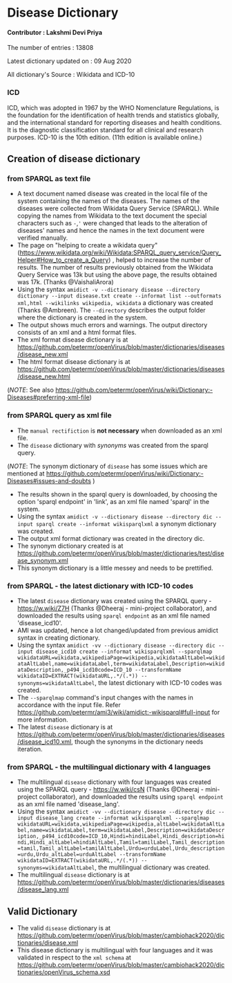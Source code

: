 # Disease Dictionary

#### Contributor : Lakshmi Devi Priya

The number of entries : 13808

Latest dictionary updated on : 09 Aug 2020

All dictionary's Source : Wikidata and ICD-10 
### ICD
ICD, which was adopted in 1967 by the WHO Nomenclature Regulations, is the foundation for the identification of health trends and statistics globally, and the international standard for reporting diseases and health conditions. It is the diagnostic classification standard for all clinical and research purposes. ICD-10 is the 10th edition. (11th edition is available online.)
## Creation of disease dictionary
### from SPARQL as text file
* A text document named disease was created in the local file of the system containing the names of the diseases. The names of the diseases were collected from Wikidata Query Service (SPARQL). While copying the names from Wikidata to the text document the special characters such as `-`,`'` were changed that leads to the alteration of diseases' names and hence the names in the text document were verified manually.
* The page on "helping to create a wikidata query" (https://www.wikidata.org/wiki/Wikidata:SPARQL_query_service/Query_Helper#How_to_create_a_Query) , helped to increase the number of results. The number of results previously obtained from the Wikidata Query Service was 13k but using the above page, the results obtained was 17k. (Thanks @VaishaliArora)
* Using the syntax `amidict -v --dictionary disease --directory dictionary --input disease.txt create --informat list --outformats xml,html --wikilinks wikipedia, wikidata` a dictionary was created (Thanks @Ambreen). The `--directory` describes the output folder where the dictionary is created in the system.
* The output shows much errors and warnings. The output directory consists of an xml and a html format files.
* The xml format disease dictionary is at https://github.com/petermr/openVirus/blob/master/dictionaries/diseases/disease_new.xml
* The html format disease dictionary is at https://github.com/petermr/openVirus/blob/master/dictionaries/diseases/disease_new.html

(_NOTE_: See also https://github.com/petermr/openVirus/wiki/Dictionary:-Diseases#preferring-xml-file)
### from SPARQL query as xml file
* The `manual rectifiction` is **not necessary** when downloaded as an xml file.
* The `disease` dictionary with _synonyms_ was created from the sparql query. 

(_NOTE_: The synonym dictionary of `disease` has some issues which are mentioned at https://github.com/petermr/openVirus/wiki/Dictionary:-Diseases#issues-and-doubts )
* The results shown in the sparql query is downloaded, by choosing the option 'sparql endpoint' in 'link', as an xml file named 'sparql' in the system.
* Using the syntax `amidict -v --dictionary disease --directory dic --input sparql create --informat wikisparqlxml` a synonym dictionary was created.
* The output xml format dictionary was created in the directory dic.
* The synonym dictionary created is at https://github.com/petermr/openVirus/blob/master/dictionaries/test/disease_synonym.xml
* This synonym dictionary is a little messey and needs to be prettified.
### from SPARQL - the latest dictionary with ICD-10 codes
* The latest `disease` dictionary was created using the SPARQL query - https://w.wiki/Z7H (Thanks @Dheeraj - mini-project collaborator), and downloaded the results using `sparql endpoint` as an xml file named 'disease_icd10'.
* AMI was updated, hence a lot changed/updated from previous amidict syntax in creating dictionary.
* Using the syntax 
```amidict -vv --dictionary disease --directory dic --input disease_icd10 create --informat wikisparqlxml --sparqlmap wikidataURL=wikidata,wikipediaPage=wikipedia,wikidataAltLabel=wikidataAltLabel,name=wikidataLabel,term=wikidataLabel,Description=wikidataDescription,_p494_icd10code=ICD_10 --transformName wikidataID=EXTRACT(wikidataURL,.*/(.*)) --synonyms=wikidataAltLabel```, the latest dictionary with ICD-10 codes was created.
* The `--sparqlmap` command's input changes with the names in accordance with the input file. Refer https://github.com/petermr/ami3/wiki/amidict:-wikisparql#full-input for more information.
* The latest `disease` dictionary is at https://github.com/petermr/openVirus/blob/master/dictionaries/diseases/disease_icd10.xml, though the synonyms in the dictionary needs iteration.
### from SPARQL - the multilingual dictionary with 4 languages
* The multilingual `disease` dictionary with four languages was created using the SPARQL query - https://w.wiki/csN (Thanks @Dheeraj - mini-project collaborator), and downloaded the results using `sparql endpoint` as an xml file named 'disease_lang'.
* Using the syntax ```amidict -vv --dictionary disease --directory dic --input disease_lang create --informat wikisparqlxml --sparqlmap wikidataURL=wikidata,wikipediaPage=wikipedia,altLabel=wikidataAltLabel,name=wikidataLabel,term=wikidataLabel,Description=wikidataDescription,_p494_icd10code=ICD_10,Hindi=hindiLabel,Hindi_description=hindi,Hindi_altLabel=hindiAltLabel,Tamil=tamilLabel,Tamil_description=tamil,Tamil_altLabel=tamilAltLabel,Urdu=urduLabel,Urdu_description=urdu,Urdu_altLabel=urduAltLabel --transformName wikidataID=EXTRACT(wikidataURL,.*/(.*)) --synonyms=wikidataAltLabel```, the multilingual dictionary was created.
* The multilingual `disease` dictionary is at https://github.com/petermr/openVirus/blob/master/dictionaries/diseases/disease_lang.xml
## Valid Dictionary
* The valid `disease` dictionary is at https://github.com/petermr/openVirus/blob/master/cambiohack2020/dictionaries/disease.xml 
* This disease dictionary is multilingual with four languages and it was validated in respect to the `xml schema` at https://github.com/petermr/openVirus/blob/master/cambiohack2020/dictionaries/openVirus_schema.xsd

